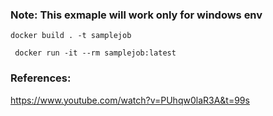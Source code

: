
### Note: This exmaple will work only for windows env


 `docker build . -t samplejob `
 

` docker run -it --rm samplejob:latest`



### References:

https://www.youtube.com/watch?v=PUhqw0laR3A&t=99s
